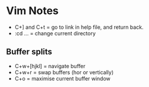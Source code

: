 # Vim Notes

* C+] and C+t = go to link in help file, and return back.
* :cd ... = change current directory

## Buffer splits

* C+w+[hjkl] = navigate buffer
* C+w+r = swap buffers (hor or vertically)
* C+o = maximise current buffer window
